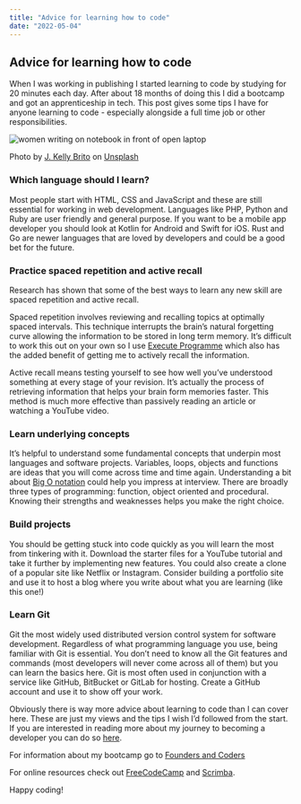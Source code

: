 ```yaml
---
title: "Advice for learning how to code"
date: "2022-05-04"
---
```


## Advice for learning how to code

When I was working in publishing I started learning to code by studying for 20 minutes each day. After about 18 months of doing this I did a bootcamp and got an apprenticeship in tech. This post gives some tips I have for anyone learning to code - especially alongside a full time job or other responsibilities.

![women writing on notebook in front of open laptop](https://images.unsplash.com/photo-1494599948593-3dafe8338d71?ixlib=rb-1.2.1&ixid=MnwxMjA3fDB8MHxwaG90by1wYWdlfHx8fGVufDB8fHx8&auto=format&fit=crop&w=2670&q=80)

Photo by [J. Kelly Brito](https://unsplash.com/@hellokellybrito) on [Unsplash](https://unsplash.com/photos/PeUJyoylfe4)

### Which language should I learn?
Most people start with HTML, CSS and JavaScript and these are still essential for working in web development. Languages like PHP, Python and Ruby are user friendly and general purpose. If you want to be a mobile app developer you should look at Kotlin for Android and Swift for iOS. Rust and Go are newer languages that are loved by developers and could be a good bet for the future. 

### Practice spaced repetition and active recall

Research has shown that some of the best ways to learn any new skill are spaced repetition and active recall. 

Spaced repetition involves reviewing and recalling topics at optimally spaced intervals. This technique interrupts the brain’s natural forgetting curve allowing the information to be stored in long term memory. It’s difficult to work this out on your own so I use [Execute Programme](https://www.executeprogram.com/) which also has the added benefit of getting me to actively recall the information.

Active recall means testing yourself to see how well you’ve understood something at every stage of your revision. It’s actually the process of retrieving information that helps your brain form memories faster. This method is much more effective than passively reading an article or watching a YouTube video.

### Learn underlying concepts
It’s helpful to understand some fundamental concepts that underpin most languages and software projects. Variables, loops, objects and functions are ideas that you will come across time and time again. Understanding a bit about [Big O notation](https://www.freecodecamp.org/news/big-o-notation-why-it-matters-and-why-it-doesnt-1674cfa8a23c/) could help you impress at interview. There are broadly three types of programming: function, object oriented and procedural. Knowing their strengths and weaknesses helps you make the right choice.

### Build projects
You should be getting stuck into code quickly as you will learn the most from tinkering with it. Download the starter files for a YouTube tutorial and take it further by implementing new features. You could also create a clone of a popular site like Netflix or Instagram. Consider building a portfolio site and use it to host a blog where you write about what you are learning (like this one!)

### Learn Git
Git the most widely used distributed version control system for software development. Regardless of what programming language you use, being familiar with Git is essential. You don’t need to know all the Git features and commands (most developers will never come across all of them) but you can learn the basics here. Git is most often used in conjunction with a service like GitHub, BitBucket or GitLab for hosting. Create a GitHub account and use it to show off your work. 

Obviously there is way more advice about learning to code than I can cover here. These are just my views and the tips I wish I’d followed from the start. If you are interested in reading more about my journey to becoming a developer you can do so [here](https://www.annacunnane.co.uk/blog/My%20journey%20to%20become%20a%20developer). 

For information about my bootcamp go to [Founders and Coders](https://www.foundersandcoders.com/)

For online resources check out [FreeCodeCamp](https://www.freecodecamp.org/) and [Scrimba](https://scrimba.com/).

Happy coding!



